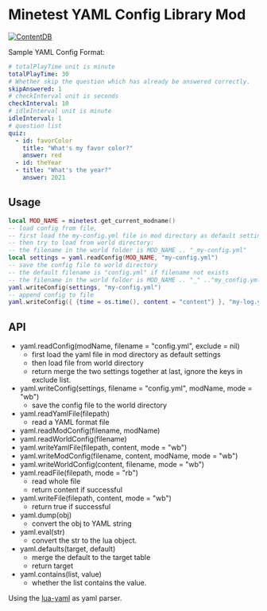 # Minetest YAML Config Library Mod

[![ContentDB](https://content.minetest.net/packages/snowyu/yaml/shields/title/)](https://content.minetest.net/packages/snowyu/yaml/)

Sample YAML Config Format:

```yaml
# totalPlayTime unit is minute
totalPlayTime: 30
# Whether skip the question which has already be answered correctly.
skipAnswered: 1
# checkInterval unit is seconds
checkInterval: 10
# idleInterval unit is minute
idleInterval: 1
# question list
quiz:
  - id: favorColor
    title: "What's my favor color?"
    answer: red
  - id: theYear
  - title: "What's the year?"
    answer: 2021
```

## Usage

```lua
local MOD_NAME = minetest.get_current_modname()
-- load config from file,
-- first load the my-config.yml file in mod directory as default settings
-- then try to load from world directory:
-- the filename in the world folder is MOD_NAME .. "_my-config.yml"
local settings = yaml.readConfig(MOD_NAME, "my-config.yml")
-- save the config file to world directory
-- the default filename is "config.yml" if filename not exists
-- the filename in the world folder is MOD_NAME .. "_" .."my_config.yml"
yaml.writeConfig(settings, "my-config.yml")
-- append config to file
yaml.writeConfig({ {time = os.time(), content = "content"} }, "my-log.yml", "a")
```

## API

* yaml.readConfig(modName, filename = "config.yml", exclude = nil)
  * first load the yaml file in mod directory as default settings
  * then load file from world directory
  * return merge the two settings together at last, ignore the keys in exclude list.
* yaml.writeConfig(settings, filename = "config.yml", modName, mode = "wb")
  * save the config file to the world directory
* yaml.readYamlFile(filepath)
  * read a YAML format file
* yaml.readModConfig(filename, modName)
* yaml.readWorldConfig(filename)
* yaml.writeYamlFile(filepath, content, mode = "wb")
* yaml.writeModConfig(filename, content, modName, mode = "wb")
* yaml.writeWorldConfig(content, filename, mode = "wb")
* yaml.readFile(filepath, mode = "rb")
  * read whole file
  * return content if successful
* yaml.writeFile(filepath, content, mode = "wb")
  * return true if successful
* yaml.dump(obj)
  * convert the obj to YAML string
* yaml.eval(str)
  * convert the str to the lua object.
* yaml.defaults(target, default)
  * merge the default to the target table
  * return target
* yaml.contains(list, value)
  * whether the list contains the value.

Using the [lua-yaml](https://github.com/exosite/lua-yaml) as yaml parser.
